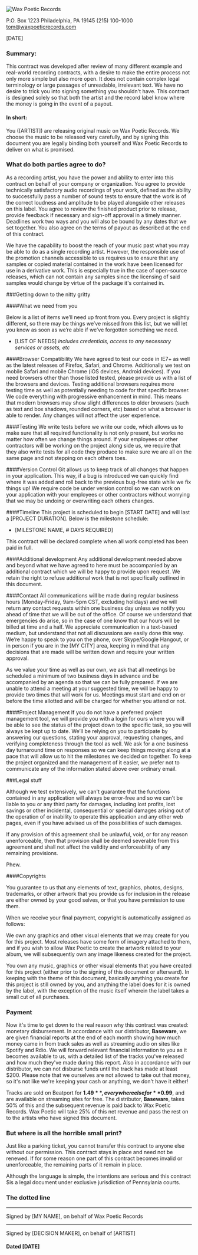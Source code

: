 ![Wax Poetic Records](http://files.waxpoeticrecords.com/images/logo.png)

P.O. Box 1223
Philadelphia, PA 19145
(215) 100-1000
tom@waxpoeticrecords.com

[DATE]

### Summary:

This contract was developed after review of many different example and
real-world recording contracts, with a desire to make the entire process
not only more simple but also more open. It does not contain complex
legal terminology or large passages of unreadable, irrelevant text. We
have no desire to trick you into signing something you shouldn't have.
This contract is designed solely so that both the artist and the record
label know where the money is going in the event of a payout.

#### In short:

You ([ARTIST]) are releasing original music on Wax Poetic Records. We
choose the music to be released very carefully, and by signing this
document you are legally binding both yourself and Wax Poetic Records to
deliver on what is promised.

### What do both parties agree to do?

As a recording artist, you have the power and ability to enter into this
contract on behalf of your company or organization. You agree to provide
technically satisfactory audio recordings of your work, defined as the
ability to successfully pass a number of sound tests to ensure that the
work is of the correct loudness and amplitude to be played alongside
other releases on this label. You agree to review the finished product
prior to release, provide feedback if necessary and sign-off approval
in a timely manner. Deadlines work two ways and you will also be bound
by any dates that we set together. You also agree on the terms of payout
as described at the end of this contract.

We have the capability to boost the reach of your music past what you
may be able to do as a single recording artist. However, the responsible
use of the promotion channels accessible to us requires us to ensure
that any samples or copied material contained in the work have been licensed
for use in a derivative work. This is especially true in the case of
open-source releases, which can not contain any samples since the
licensing of said samples would change by virtue of the package it's
contained in.

###Getting down to the nitty gritty

####What we need from you

Below is a list of items we’ll need up front from you. Every project is slightly different, so there may be things we’ve missed from this list, but we will let you know as soon as we’re able if we’ve forgotten something we need.

* [LIST OF NEEDS] *includes credentials, access to any necessary services or assets, etc*

####Browser Compatibility
We have agreed to test our code in IE7+ as well as the latest releases of Firefox, Safari, and Chrome. Additionally we test on mobile Safari and mobile Chrome (iOS devices, Android devices). If you need browsers other than those listed tested, please provide us with a list of the browsers and devices. Testing additional browsers requires more testing time as well as potentially needing to code for that specific browser.
We code everything with progressive enhancement in mind. This means that modern browsers may show slight differences to older browsers (such as text and box shadows, rounded corners, etc) based on what a browser is able to render. Any changes will not affect the user experience.

####Testing
We write tests before we write our code, which allows us to make sure that all required functionality is not only present, but works no matter how often we change things around. If your employees or other contractors will be working on the project along side us, we require that they also write tests for all code they produce to make sure we are all on the same page and not stepping on each others toes.

####Version Control
Git allows us to keep track of all changes that happen in your application. This way, if a bug is introduced we can quickly find where it was added and roll back to the previous bug-free state while we fix things up! We require code be under version control so we can work on your application with your employees or other contractors without worrying that we may be undoing or overwriting each others changes.

####Timeline
This project is scheduled to begin [START DATE] and will last a [PROJECT DURATION].
Below is the milestone schedule:

* [MILESTONE NAME, # DAYS REQUIRED]

This contract will be declared complete when all work completed has been paid in full.

####Additional development
Any additional development needed above and beyond what we have agreed to here must be accompanied by an additional contract which we will be happy to provide upon request. We retain the right to refuse additional work that is not specifically outlined in this document.

####Contact
All communications will be made during regular business hours (Monday-Friday, 9am-5pm CST, excluding holidays) and we will return any contact requests within one business day unless we notify you ahead of time that we will be out of the office. Of course we understand that emergencies do arise, so in the case of one know that our hours will be billed at time and a half. We appreciate communication in a text-based medium, but understand that not all discussions are easily done this way. We’re happy to speak to you on the phone, over Skype/Google Hangout, or in person if you are in the [MY CITY] area, keeping in mind that any decisions that are made will be written down and require your written approval.

As we value your time as well as our own, we ask that all meetings be scheduled a minimum of two business days in advance and be accompanied by an agenda so that we can be fully prepared. If we are unable to attend a meeting at your suggested time, we will be happy to provide two times that will work for us. Meetings must start and end on or before the time allotted and will be charged for whether you attend or not.

####Project Management
If you do not have a preferred project management tool, we will provide you with a login for ours where you will be able to see the status of the project down to the specific task, so you will always be kept up to date. We’ll be relying on you to participate by answering our questions, stating your approval, requesting changes, and verifying completeness through the tool as well. We ask for a one business day turnaround time on responses so we can keep things moving along at a pace that will allow us to hit the milestones we decided on together. 
To keep the project organized and the management of it easier, we prefer not to communicate any of the information stated above over ordinary email.

###Legal stuff

Although we test extensively, we can't guarantee that the functions contained in any application will always be error-free and so we can't be liable to you or any third party for damages, including lost profits, lost savings or other incidental, consequential or special damages arising out of the operation of or inability to operate this application and any other web pages, even if you have advised us of the possibilities of such damages.

If any provision of this agreement shall be unlawful, void, or for any reason unenforceable, then that provision shall be deemed severable from this agreement and shall not affect the validity and enforceability of any remaining provisions.

Phew.

####Copyrights

You guarantee to us that any elements of text, graphics, photos, designs,
trademarks, or other artwork that you provide us for inclusion in the release
are either owned by your good selves, or that you have permission to use them.

When we receive your final payment, copyright is automatically assigned as follows:

We own any graphics and other visual elements that we may create for you for this
project. Most releases have some form of imagery attached to them, and
if you wish to allow Wax Poetic to create the artwork related to your
album, we will subsequently own any image likeness created for the
project.

You own any music, graphics or other visual elements that you have
created for this project (either prior to the signing of this document
or afterward). In keeping with the theme of this document, basically
anything you create for this project is still owned by you, and anything
the label does for it is owned by the label, with the exception of the
music itself wherein the label takes a small cut of all purchases.

### Payment

Now it's time to get down to the real reason why this contract was
created: monetary disbursement. In accordance with our distributor,
**Baseware**, we are given financial reports at the end of each month
showing how much money came in from track sales as well as streaming
audio on sites like Spotify and Rdio. We will forward relevant financial
information to you as it becomes available to us, with a detailed list
of the tracks you've released and how much they've made during this
report. Also in accordance with our distributor, we can not disburse
funds until the track has made at least $200. Please note that we
ourselves are not allowed to take out that money, so it's not like we're
keeping your cash or anything, we don't have it either!

Tracks are sold on Beatport for **$1.49**, everywhere else for
**$0.99**, and are available on streaming sites for free. The
distributor, **Baseware**, takes 50% of this and the subsequent revenue
is paid back to Wax Poetic Records. Wax Poetic will take 25% of this net
revenue and pass the rest on to the artists who have signed this
document.

### But where is all the horrible small print?

Just like a parking ticket, you cannot transfer this contract to anyone
else without our permission. This contract stays in place and need not be
renewed. If for some reason one part of this contract becomes invalid or
unenforceable, the remaining parts of it remain in place.

Although the language is simple, the intentions are serious and this contract
$is a legal document under exclusive jurisdiction of Pennsylania courts.

### The dotted line


__________________________________________________
Signed by [MY NAME], on behalf of Wax Poetic Records


__________________________________________________
Signed by [DECISION MAKER], on behalf of [ARTIST]


#### Dated [DATE]
